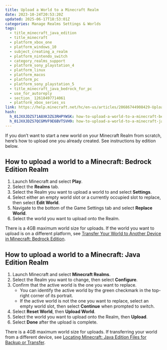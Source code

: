 ```yaml
---
title: Upload a World to a Minecraft Realm
date: 2023-10-24T20:53:20Z
updated: 2025-06-17T18:53:01Z
categories: Manage Realms Settings & Worlds
tags:
  - title_minecraft_java_edition
  - title_minecraft
  - platform_xbox_one
  - platform_windows_10
  - subject_creating_a_realm
  - platform_nintendo_switch
  - category_realms_support
  - platform_sony_playstation_4
  - platform_linux
  - platform_macos
  - platform_pc
  - platform_sony_playstation_5
  - title_minecraft_java_bedrock_for_pc
  - use_for_autoreply
  - section_ 12618497714061
  - platform_xbox_series_xs
link: https://help.minecraft.net/hc/en-us/articles/20686744908429-Upload-a-World-to-a-Minecraft-Realm
hash:
  h_01JXXJDZS71A8XK3ZG3RHPYWSK: how-to-upload-a-world-to-a-minecraft-bedrock-edition-realm
  h_01JXXJDZS7QCGMVF9E6BVTSVH9: how-to-upload-a-world-to-a-minecraft-java-edition-realm
---
```


If you don’t want to start a new world on your Minecraft Realm from scratch, here’s how to upload one you already created. See instructions by edition below.

## How to upload a world to a Minecraft: Bedrock Edition Realm

1.  Launch Minecraft and select **Play**.
2.  Select the **Realms** tab.
3.  Select the Realm you want to upload a world to and select **Settings**.
4.  Select either an empty world slot or a currently occupied slot to replace, then select **Edit World**.
5.  Navigate to the bottom of the Game Settings tab and select **Replace World**.
6.  Select the world you want to upload onto the Realm.

There is a 4GB maximum world size for uploads. If the world you want to upload is on a different platform, see [Transfer Your World to Another Device in Minecraft: Bedrock Edition](../Backup-Restore/Transfer-Your-World-to-Another-Device-in-Minecraft-Bedrock-Edition.md).

## How to upload a world to a Minecraft: Java Edition Realm

1.  Launch Minecraft and select **Minecraft Realms**.
2.  Select the Realm you want to change, then select **Configure**.
3.  Confirm that the active world is the one you want to replace.
    - You can identify the active world by the green checkmark in the top-right corner of its portrait.
    - If the active world is not the one you want to replace, select an empty world slot, then select **Continue** when prompted to switch.
4.  Select **Reset World**, then **Upload World**.
5.  Select the world you want to upload onto the Realm, then **Upload**.
6.  Select **Done** after the upload is complete.

There is a 4GB maximum world size for uploads. If transferring your world from a different device, see [Locating Minecraft: Java Edition Files for Backup or Transfer](../Backup-Restore/Locating-Minecraft-Java-Edition-Files-for-Backup-or-Transfer.md).
